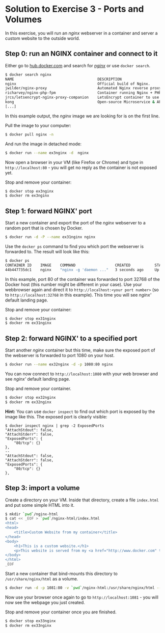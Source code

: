 # Solution to Exercise 3 - Ports and Volumes

In this exercise, you will run an _nginx_ webserver in a container and server a custom website to the outside world.

## Step 0: run an NGINX container and connect to it

Either go to [hub.docker.com](https://hub.docker.com) and search for *[nginx](https://hub.docker.com/_/nginx/)* or use `docker search`.

```bash
$ docker search nginx
NAME                                      DESCRIPTION                                     STARS    OFFICIAL   AUTOMATED
nginx                                     Official build of Nginx.                        8564     [OK]
jwilder/nginx-proxy                       Automated Nginx reverse proxy for docker c...   1335                [OK]
richarvey/nginx-php-fpm                   Container running Nginx + PHP-FPM capable ...   547                 [OK]
jrcs/letsencrypt-nginx-proxy-companion    LetsEncrypt container to use with nginx as...   367                 [OK]
kong                                      Open-source Microservice & API Management ...   187      [OK]
[...]
```
In this example output, the *nginx* image we are looking for is on the first line.

Pull the image to your computer:

```bash
$ docker pull nginx -n 
```

And run the image in detached mode:

```bash
$ docker run --name ex3nginx -d  nginx
```

Now open a browser in your VM (like Firefox or Chrome) and type in `http://localhost:80` - you will get no reply as the container is not exposed yet.

Stop and remove your container:

```bash
$ docker stop ex3nginx
$ docker rm ex3nginx
```

## Step 1: forward NGINX' port

Start a new container and export the port of the _nginx_ webserver to a random port that is chosen by Docker.

```bash
$ docker run -d -P --name ex31nginx nginx
```

Use the `docker ps` command to find you which port the webserver is forwarded to. The result will look like this:

```bash
$ docker ps
CONTAINER ID    IMAGE    COMMAND                  CREATED           STATUS          PORTS                   NAMES
44b447735dc1    nginx    "nginx -g 'daemon ..."   3 seconds ago     Up 2 seconds    0.0.0.0:32768->80/tcp   ex31nginx
```

In this example, port 80 of the container was forwarded to port 32768 of the Docker host (this number might be different in your case). Use your webbrowser again and direct it to
`http://localhost:<your port number>` (so to `http://localhost:32768` in this example). This time you will see *nginx'* default landing page.

Stop and remove your container:

```bash
$ docker stop ex31nginx
$ docker rm ex31nginx
```

## Step 2: forward NGINX' to a specified port

Start another _nginx_ container but this time, make sure the exposed port of the webserver is forwarded to port 1080 on your host.

```bash
$ docker run --name ex32nginx -d -p 1080:80 nginx
```

You can now connect to `http://localhost:1080` with your web browser and see _nginx'_ default landing page.

Stop and remove your container.

```bash
$ docker stop ex32nginx
$ docker rm ex32nginx
```

**Hint:** You can use `docker inspect` to find out which port is exposed by the image like this. The exposed port is clearly visible:

```
$ docker inspect nginx | grep -2 ExposedPorts
"AttachStdout": false,
"AttachStderr": false,
"ExposedPorts": {
    "80/tcp": {}
},
--
"AttachStdout": false,
"AttachStderr": false,
"ExposedPorts": {
    "80/tcp": {}
},
```


## Step 3: import a volume

Create a directory on your VM. Inside that directory, create a file `index.html` and put some simple HTML into it. 

```bash
$ mkdir `pwd`/nginx-html
$ cat << _EOF > `pwd`/nginx-html/index.html
<html>
<head>
    <title>Custom Website from my container</title>
</head>
<body>
    <h1>This is a custom website.</h1>
    <p>This website is served from my <a href="http://www.docker.com" target="_blank">Docker</a> container.</p>
</body>
</html>
_EOF
```

Start a new container that bind-mounts this directory to `/usr/share/nginx/html` as a volume.

```bash
$ docker run -d -p 1081:80 -v `pwd`/nginx-html:/usr/share/nginx/html --name ex33nginx nginx
```

Now use your browser once again to go to `http://localhost:1081` - you will now see the webpage you just created.

Stop and remove your container once you are finished.

```bash
$ docker stop ex33nginx
$ docker rm ex33nginx
```
